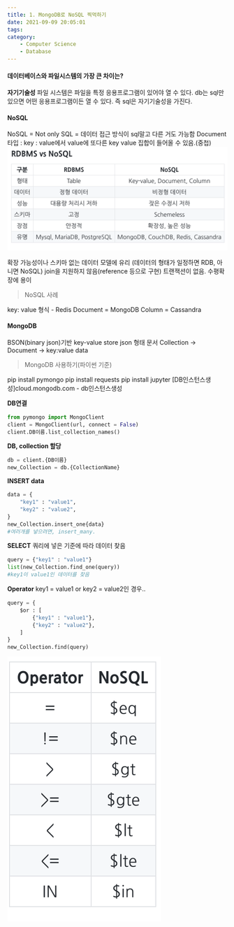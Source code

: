 ```yaml
---
title: 1. MongoDB로 NoSQL 찍먹하기
date: 2021-09-09 20:05:01
tags:
category:
    - Computer Science
    - Database
---
```

#### 데이터베이스와 파일시스템의 가장 큰 차이는?
**자기기술성**
파일 시스템은 파일을 특정 응용프로그램이 있어야 열 수 있다.
db는 sql만 있으면 어떤 응용프로그램이든 열 수 있다.
즉 sql은 자기기술성을 가진다.


#### NoSQL
NoSQL = Not only SQL = 데이터 접근 방식이 sql말고 다른 거도 가능함
Document 타입 : key : value에서 value에 또다른 key value 집합이 들어올 수 있음.(중첩)
![](/img/database/database1-1.png)


확장 가능성이나 스키마 없는 데이터 모델에 유리
(데이터의 형태가 일정하면 RDB, 아니면 NoSQL)
join을 지원하지 않음(reference 등으로 구현)
트랜잭션이 없음.
수평확장에 용이

> NoSQL 사례

key: value 형식 - Redis
Document = MongoDB
Column = Cassandra


#### MongoDB
BSON(binary json)기반 key-value store
json 형태 문서
Collection -> Document -> key:value data


> MongoDB 사용하기(파이썬 기준)

pip install pymongo
pip install requests
pip install jupyter
[DB인스턴스생성]cloud.mongodb.com - db인스턴스생성


**DB연결**
```python
from pymongo import MongoClient
client = MongoClient(url, connect = False)
client.DB이름.list_collection_names()
```

**DB, collection 할당**
```python
db = client.{DB이름}
new_Collection = db.{CollectionName}
```


**INSERT data**
```python
data = {
    "key1" : "value1",
    "key2" : "value2",
}
new_Collection.insert_one{data}
#여러개를 넣으려면, insert_many.
```


**SELECT**
쿼리에 넣은 기준에 따라 데이터 찾음
```python
query = {"key1" : "value1"}
list(new_Collection.find_one(query))
#key1이 value1인 데이터를 찾음
```


**Operator**
key1 = value1 or key2 = value2인 경우..
```python
query = {
    $or : [
        {"key1" : "value1"},
        {"key2" : "value2"},
    ]
}
new_Collection.find(query)
```
![연산자](/img/database/database1-2.png)